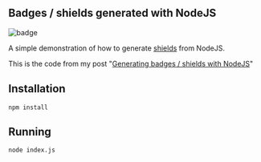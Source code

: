 ## Badges / shields generated with NodeJS

![badge](https://img.shields.io/badge/this%20is-a%20cool%20badge-green.svg)

A simple demonstration of how to generate
[shields](http://shields.io/) from NodeJS.

This is the code from my post "[Generating badges / shields with NodeJS](http://odino.org/generating-badges-slash-shields-with-nodejs/)"

## Installation

`npm install`

## Running

`node index.js`
